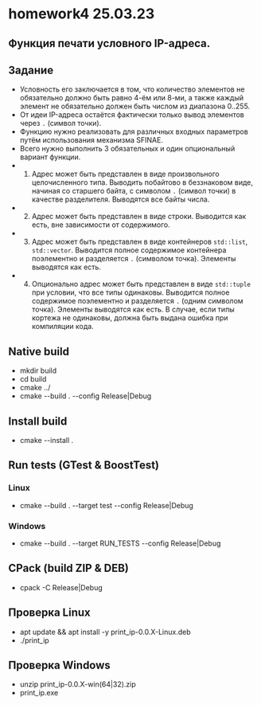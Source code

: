 # homework4 25.03.23
## Функция печати условного IP-адреса.

## Задание
+ Условность его заключается в том, что количество элементов не обязательно должно быть равно 4-ём или 8-ми, а также каждый элемент не обязательно должен быть числом из диапазона 0..255.
+ От идеи IP-адреса остаётся фактически только вывод элементов через `.` (символ точки).
+ Функцию нужно реализовать для различных входных параметров путём использования механизма 
SFINAE. 
+ Всего нужно выполнить 3 обязательных и один опциональный вариант функции.
+ 1. Адрес может быть представлен в виде произвольного целочисленного типа. Выводить 
побайтово в беззнаковом виде, начиная со старшего байта, с символом `.` (символ точки)
в качестве разделителя. Выводятся все байты числа.
+ 2. Адрес может быть представлен в виде строки. Выводится как есть, вне зависимости от 
содержимого.
+ 3. Адрес может быть представлен в виде контейнеров `std::list`, `std::vector`. 
Выводится полное содержимое контейнера поэлементно и разделяется `.` (символом 
точка). Элементы выводятся как есть.
+ 4. Опционально адрес может быть представлен в виде `std::tuple` при условии, что все 
типы одинаковы. Выводится полное содержимое поэлементно и разделяется `.` (одним 
символом точка). Элементы выводятся как есть. В случае, если типы кортежа не одинаковы, 
должна быть выдана ошибка при компиляции кода.

## Native build
+ mkdir build
+ cd build
+ cmake ../
+ cmake --build . --config Release|Debug

## Install build
+ cmake --install .

## Run tests (GTest & BoostTest)
### Linux
+ cmake --build . --target test --config Release|Debug
### Windows
+ cmake --build . --target RUN_TESTS --config Release|Debug

## CPack (build ZIP & DEB)
+ cpack -C Release|Debug

## Проверка Linux
+ apt update && apt install -y print_ip-0.0.X-Linux.deb
+ ./print_ip

## Проверка Windows
+ unzip print_ip-0.0.X-win(64|32).zip
+ print_ip.exe
